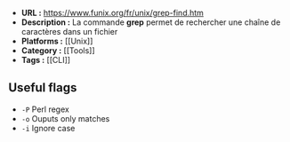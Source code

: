 - **URL :** https://www.funix.org/fr/unix/grep-find.htm
- **Description :** La commande **grep** permet de rechercher une chaîne de caractères dans un fichier
- **Platforms :** [[Unix]]
- **Category :** [[Tools]]
- **Tags :** [[CLI]]

## Useful flags

- `-P` Perl regex
- `-o` Ouputs only matches
- `-i` Ignore case